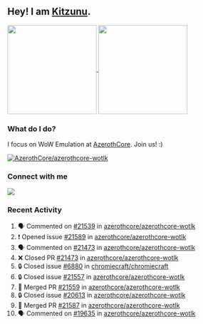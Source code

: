 ## Hey! I am [Kitzunu](https://Github.com/Kitzunu).

<!--
[![Kitzunu's Github stats](https://github-readme-stats.vercel.app/api?username=kitzunu&theme=github_dark&show_icons=true&number_format=long)](https://github.com/Kitzunu)

[![Kitzunu's Language stats](https://github-readme-stats.vercel.app/api/top-langs/?username=Kitzunu&layout=donut&theme=github_dark)](https://github.com/Kitzunu)
-->

<a href="https://github.com/Kitzunu">
  <img height=200 align="center" src="https://github-readme-stats.vercel.app/api?username=kitzunu&theme=github_dark&show_icons=true&number_format=long" />
</a>
<a href="https://github.com/Kitzunu">
  <img height=200 align="center" src="https://github-readme-stats.vercel.app/api/top-langs/?username=Kitzunu&layout=donut&theme=github_dark" />
</a>

### What do I do?

I focus on WoW Emulation at [AzerothCore](https://github.com/AzerothCore). Join us! :)

[![AzerothCore/azerothcore-wotlk](https://github-readme-stats.vercel.app/api/pin/?username=AzerothCore&repo=azerothcore-wotlk&theme=github_dark&show_owner=true)](https://github.com/azerothcore/azerothcore-wotlk)

### Connect with me
[![](https://img.shields.io/badge/AzerothCore%20Discord-Connect%20with%20me!-green)](https://discord.com/invite/gkt4y2x)

### Recent Activity

<!--START_SECTION:activity-->
1. 🗣 Commented on [#21539](https://github.com/azerothcore/azerothcore-wotlk/pull/21539#issuecomment-2676823936) in [azerothcore/azerothcore-wotlk](https://github.com/azerothcore/azerothcore-wotlk)
2. ❗ Opened issue [#21589](https://github.com/azerothcore/azerothcore-wotlk/issues/21589) in [azerothcore/azerothcore-wotlk](https://github.com/azerothcore/azerothcore-wotlk)
3. 🗣 Commented on [#21473](https://github.com/azerothcore/azerothcore-wotlk/pull/21473#issuecomment-2676756081) in [azerothcore/azerothcore-wotlk](https://github.com/azerothcore/azerothcore-wotlk)
4. ❌ Closed PR [#21473](https://github.com/azerothcore/azerothcore-wotlk/pull/21473) in [azerothcore/azerothcore-wotlk](https://github.com/azerothcore/azerothcore-wotlk)
5. 🔒 Closed issue [#6880](https://github.com/chromiecraft/chromiecraft/issues/6880) in [chromiecraft/chromiecraft](https://github.com/chromiecraft/chromiecraft)
6. 🔒 Closed issue [#21557](https://github.com/azerothcore/azerothcore-wotlk/issues/21557) in [azerothcore/azerothcore-wotlk](https://github.com/azerothcore/azerothcore-wotlk)
7. 🎉 Merged PR [#21559](https://github.com/azerothcore/azerothcore-wotlk/pull/21559) in [azerothcore/azerothcore-wotlk](https://github.com/azerothcore/azerothcore-wotlk)
8. 🔒 Closed issue [#20613](https://github.com/azerothcore/azerothcore-wotlk/issues/20613) in [azerothcore/azerothcore-wotlk](https://github.com/azerothcore/azerothcore-wotlk)
9. 🎉 Merged PR [#21587](https://github.com/azerothcore/azerothcore-wotlk/pull/21587) in [azerothcore/azerothcore-wotlk](https://github.com/azerothcore/azerothcore-wotlk)
10. 🗣 Commented on [#19635](https://github.com/azerothcore/azerothcore-wotlk/issues/19635#issuecomment-2676429906) in [azerothcore/azerothcore-wotlk](https://github.com/azerothcore/azerothcore-wotlk)
<!--END_SECTION:activity-->
